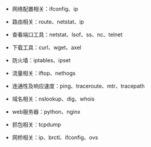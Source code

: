 * 网络配置相关：ifconfig、ip

* 路由相关：route、netstat、ip

* 查看端口工具：netstat、lsof、ss、nc、telnet
* 下载工具：curl、wget、axel
* 防火墙：iptables、ipset
* 流量相关：iftop、nethogs
* 连通性及响应速度：ping、traceroute、mtr、tracepath
* 域名相关：nslookup、dig、whois
* web服务器：python、nginx
* 抓包相关：tcpdump
* 网桥相关：ip、brctl、ifconfig、ovs



